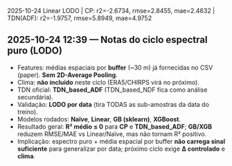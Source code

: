 2025-10-24 Linear LODO | CP: r2=-2.6734, rmse=2.8455, mae=2.4632 | TDN(ADF): r2=-1.9757, rmse=5.8949, mae=4.9752
## 2025-10-24 12:39 — Notas do ciclo espectral puro (LODO)
- Features: médias espaciais por **buffer** (~30 m) já fornecidas no CSV (paper). **Sem 2D-Average Pooling**.
- Clima: **não incluído** neste ciclo (ERA5/CHIRPS virá no próximo).
- TDN oficial: **TDN_based_ADF** (TDN_based_NDF fica como análise secundária).
- Validação: **LODO por data** (tira TODAS as sub-amostras da data do treino).
- Modelos rodados: **Naïve**, **Linear**, **GB (sklearn)**, **XGBoost**.
- Resultado geral: **R² médio ≤ 0** para **CP** e **TDN_based_ADF**; **GB/XGB** reduzem RMSE/MAE vs Linear/Naïve, mas não tornam R² positivo.
- Implicação: espectro puro + média espacial por buffer **não carrega sinal suficiente** para generalizar por data; próximo ciclo exige **Δ controlado** e **clima**.
